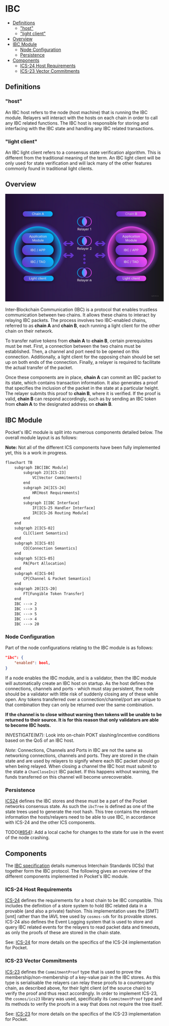 # IBC <!-- omit in toc -->

- [Definitions](#definitions)
  - ["host"](#host)
  - ["light client"](#light-client)
- [Overview](#overview)
- [IBC Module](#ibc-module)
  - [Node Configuration](#node-configuration)
  - [Persistence](#persistence)
- [Components](#components)
  - [ICS-24 Host Requirements](#ics-24-host-requirements)
  - [ICS-23 Vector Commitments](#ics-23-vector-commitments)

## Definitions

### "host"

An IBC host refers to the node (host machine) that is running the IBC module. Relayers will interact with the hosts on each chain in order to call any IBC related functions. The IBC host is responsible for storing and interfacing with the IBC state and handling any IBC related transactions.

### "light client"

An IBC light client refers to a consensus state verification algorithm. This is different from the traditional meaning of the term. An IBC light client will be only used for state verification and will lack many of the other features commonly found in traditional light clients.

## Overview

![IBC High Level](./high-level-ibc.png)

Inter-Blockchain Communication (IBC) is a protocol that enables trustless communication between two chains. It allows these chains to interact by relaying IBC packets. The process involves two IBC-enabled chains, referred to as **chain A** and **chain B**, each running a light client for the other chain on their network.

To transfer native tokens from **chain A** to **chain B**, certain prerequisites must be met. First, a connection between the two chains must be established. Then, a channel and port need to be opened on this connection. Additionally, a light client for the opposing chain should be set up on both ends of the connection. Finally, a relayer is required to facilitate the actual transfer of the packet.

Once these components are in place, **chain A** can commit an IBC packet to its state, which contains transaction information. It also generates a proof that specifies the inclusion of the packet in the state at a particular height. The relayer submits this proof to **chain B**, where it is verified. If the proof is valid, **chain B** can respond accordingly, such as by sending an IBC token from **chain A** to the designated address on **chain B**.

## IBC Module

Pocket's IBC module is split into numerous components detailed below. The overall module layout is as follows:

**Note:** Not all of the different ICS components have been fully implemented yet, this is a work in progress.

```mermaid
flowchart TB
    subgraph IBC[IBC Module]
        subgraph 23[ICS-23]
            VC[Vector Commitments]
        end
        subgraph 24[ICS-24]
            HR[Host Requirements]
        end
        subgraph I[IBC Interface]
            IF[ICS-25 Handler Interface]
            IR[ICS-26 Routing Module]
        end
    end
    subgraph 2[ICS-02]
        CL[Client Semantics]
    end
    subgraph 3[ICS-03]
        CO[Connection Semantics]
    end
    subgraph 5[ICS-05]
        PA[Port Allocation]
    end
    subgraph 4[ICS-04]
        CP[Channel & Packet Semantics]
    end
    subgraph 20[ICS-20]
        FT[Fungible Token Transfer]
    end
    IBC ---> 2
    IBC ---> 3
    IBC ---> 5
    IBC ---> 4
    IBC ---> 20
```

### Node Configuration

Part of the node configurations relating to the IBC module is as follows:

```json
"ibc": {
    "enabled": bool,
}
```

If a node enables the IBC module, and is a validator, then the IBC module will automatically create an IBC host on startup. As the host defines the connections, channels and ports - which must stay persistent, the node should be a validator with little risk of suddenly closing any of these while open. Any tokens transferred over a connection/channel/port are unique to that combination they can only be returned over the same combination.

**If the channel is to close without warning then tokens will be unable to be returned to their source. It is for this reason that only validators are able to become IBC hosts.**

INVESTIGATE(M7): Look into on-chain POKT slashing/incentive conditions based on the QoS of an IBC host.

_Note_: Connections, Channels and Ports in IBC are not the same as networking connections, channels and ports. They are stored in the chain state and are used by relayers to signify where each IBC packet should go when being relayed. When closing a channel the IBC host must submit to the state a `ChanCloseInit` IBC packet. If this happens without warning, the funds transferred on this channel will become unrecoverable.

### Persistence

[ICS24][ics24] defines the IBC stores and these must be a part of the Pocket networks consensus state. As such the `ibcTree` is defined as one of the state trees used to generate the root hash. This tree contains the relevant information the hosts/relayers need to be able to use IBC, in accordance with ICS-24 and the other ICS components.

TODO([#854](https://github.com/pokt-network/pocket/issues/854)): Add a local cache for changes to the state for use in the event of the node crashing.

## Components

The [IBC specification][ibc-spec] details numerous Interchain Standards (ICSs) that together form the IBC protocol. The following gives an overview of the different components implemented in Pocket's IBC module.

### ICS-24 Host Requirements

[ICS-24][ics24] defines the requirements for a host chain to be IBC compatible. This includes the definition of a store system to hold IBC related data in a provable (and also a private) fashion. This implementation uses the [SMT][smt] rather than the IAVL tree used by `cosmos-sdk` for its provable stores. ICS-24 also defines the Event Logging system that is used to store and query IBC related events for the relayers to read packet data and timeouts, as only the proofs of these are stored in the chain state.

See: [ICS-24](./ics24.md) for more details on the specifics of the ICS-24 implementation for Pocket.

### ICS-23 Vector Commitments

[ICS-23][ics23] defines the `CommitmentProof` type that is used to prove the membership/non-membership of a key-value pair in the IBC stores. As this type is serialisable the relayers can relay these proofs to a counterparty chain, as described above, for their light client (of the source chain) to verify the proof and thus react accordingly. In order to implement ICS-23, the `cosmos/ics23` library was used, specifically its `CommitmentProof` type and its methods to verify the proofs in a way that does not require the tree itself.

See: [ICS-23](./ics23.md) for more details on the specifics of the ICS-23 implementation for Pocket.

[ibc-spec]: https://github.com/cosmos/ibc
[ics24]: https://github.com/cosmos/ibc/blob/main/spec/core/ics-024-host-requirements/README.md
[ics23]: https://github.com/cosmos/ibc/blob/main/spec/core/ics-023-vector-commitments/README.md

